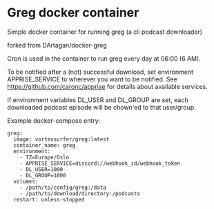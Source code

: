 # Greg docker container
Simple docker container for running greg (a cli podcast downloader)

forked from DArtagan/docker-greg

Cron is used in the container to run greg every day at 06:00 (6 AM).

To be notified after a (not) successful download, set environment APPRISE_SERVICE to wherever you want to be notified. See
https://github.com/caronc/apprise for details about available services.

If environment variables DL_USER and DL_GROUP are set, each downloaded podcast episode will be chown'ed to that user/group.

Example docker-compose entry:

```
greg:
  image: vortexsurfer/greg:latest
  container_name: greg
  environment:
    - TZ=Europe/Oslo
    - APPRISE_SERVICE=discord://webhook_id/webhook_token
    - DL_USER=1000
    - DL_GROUP=1000
  volumes:
    - /path/to/config/greg:/data
    - /path/to/download/directory:/podcasts
  restart: unless-stopped
```

